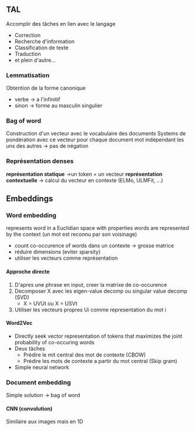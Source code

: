 ## TAL
Accomplir des tâches en lien avec le langage
- Correction
- Recherche d'information
- Classification de texte
- Traduction
- et plein d'autre...
### Lemmatisation
Obtention de la forme canonique
- verbe -> a l'infinitif
- sinon -> forme au masculin singulier
### Bag of word
Construction d'un vecteur avec le vocabulaire des documents
Systems de pondération avec ce vecteur pour chaque document
mot indépendant les uns des autres -> pas de négation
### Représentation denses
**représentation statique** ->un token = un vecteur
**représentation contextuelle** -> calcul du vecteur en contexte
(ELMo, ULMFit, ...)
## Embeddings
### Word embedding
represents word in a Euclidian space with properties
words are represented by the context (un mot est reconnu par son voisinage)
- count co-occurence of words dans un contexte -> grosse matrice
- réduire dimensions (eviter sparsity)
- utiliser les vecteurs comme représentation
#### Approche directe
1. D'apres une phrase en input, creer la matrixe de co-occurence
2. Decomposer X avec les eigen-value decomp ou singular value decomp (SVD)
	- X = UVUt ou X = USVt
3. Utiliser les vecteurs propres Ui comme representation du mot i
#### Word2Vec
- Directly seek vector representation  of tokens that maximizes the joint probability of co-occuring words
- Deux tâches 
	- Prédire le mit central des mot de contexte (CBOW)
	- Prédire les mots de contexte a partir du mot central (Skip gram)
- Simple neural network
### Document embedding
Simple solution -> bag of word
#### CNN (convolution)
Similaire aux images mais en 1D
